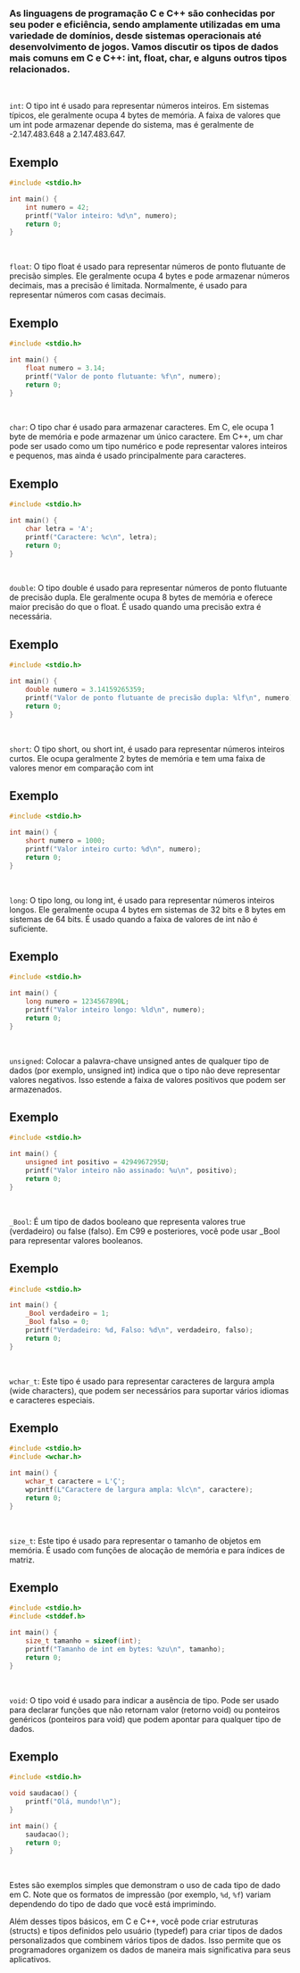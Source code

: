 ### As linguagens de programação C e C++ são conhecidas por seu poder e eficiência, sendo amplamente utilizadas em uma variedade de domínios, desde sistemas operacionais até desenvolvimento de jogos. Vamos discutir os tipos de dados mais comuns em C e C++: int, float, char, e alguns outros tipos relacionados.

<br> 

`int`:  O tipo int é usado para representar números inteiros. Em sistemas típicos, ele geralmente ocupa 4 bytes de memória. A faixa de valores que um int pode armazenar depende do sistema, mas é geralmente de -2.147.483.648 a 2.147.483.647.

## Exemplo

```c
#include <stdio.h>

int main() {
    int numero = 42;
    printf("Valor inteiro: %d\n", numero);
    return 0;
}
```

<br>

`float`: O tipo float é usado para representar números de ponto flutuante de precisão simples. Ele geralmente ocupa 4 bytes e pode armazenar números decimais, mas a precisão é limitada. Normalmente, é usado para representar números com casas decimais.

## Exemplo

```c
#include <stdio.h>

int main() {
    float numero = 3.14;
    printf("Valor de ponto flutuante: %f\n", numero);
    return 0;
}
```

<br>

`char`: O tipo char é usado para armazenar caracteres. Em C, ele ocupa 1 byte de memória e pode armazenar um único caractere. Em C++, um char pode ser usado como um tipo numérico e pode representar valores inteiros e pequenos, mas ainda é usado principalmente para caracteres.

## Exemplo

```c
#include <stdio.h>

int main() {
    char letra = 'A';
    printf("Caractere: %c\n", letra);
    return 0;
}
```

<br>

`double`: O tipo double é usado para representar números de ponto flutuante de precisão dupla. Ele geralmente ocupa 8 bytes de memória e oferece maior precisão do que o float. É usado quando uma precisão extra é necessária.

## Exemplo 

```c
#include <stdio.h>

int main() {
    double numero = 3.14159265359;
    printf("Valor de ponto flutuante de precisão dupla: %lf\n", numero);
    return 0;
}
```

 <br> 

`short`: O tipo short, ou short int, é usado para representar números inteiros curtos. Ele ocupa geralmente 2 bytes de memória e tem uma faixa de valores menor em comparação com int

## Exemplo 

```c
#include <stdio.h>

int main() {
    short numero = 1000;
    printf("Valor inteiro curto: %d\n", numero);
    return 0;
}
```

<br>

`long`: O tipo long, ou long int, é usado para representar números inteiros longos. Ele geralmente ocupa 4 bytes em sistemas de 32 bits e 8 bytes em sistemas de 64 bits. É usado quando a faixa de valores de int não é suficiente.

## Exemplo 

```c
#include <stdio.h>

int main() {
    long numero = 1234567890L;
    printf("Valor inteiro longo: %ld\n", numero);
    return 0;
}
```

<br>

`unsigned`: Colocar a palavra-chave unsigned antes de qualquer tipo de dados (por exemplo, unsigned int) indica que o tipo não deve representar valores negativos. Isso estende a faixa de valores positivos que podem ser armazenados.

## Exemplo 

```c
#include <stdio.h>

int main() {
    unsigned int positivo = 4294967295U;
    printf("Valor inteiro não assinado: %u\n", positivo);
    return 0;
}
```

<br>

`_Bool`: É um tipo de dados booleano que representa valores true (verdadeiro) ou false (falso). Em C99 e posteriores, você pode usar _Bool para representar valores booleanos.

## Exemplo 

```c
#include <stdio.h>

int main() {
    _Bool verdadeiro = 1;
    _Bool falso = 0;
    printf("Verdadeiro: %d, Falso: %d\n", verdadeiro, falso);
    return 0;
}
```
<br>

`wchar_t`: Este tipo é usado para representar caracteres de largura ampla (wide characters), que podem ser necessários para suportar vários idiomas e caracteres especiais.

## Exemplo 

```c
#include <stdio.h>
#include <wchar.h>

int main() {
    wchar_t caractere = L'Ç';
    wprintf(L"Caractere de largura ampla: %lc\n", caractere);
    return 0;
}
```
<br>

`size_t`: Este tipo é usado para representar o tamanho de objetos em memória. É usado com funções de alocação de memória e para índices de matriz.

## Exemplo 

```c
#include <stdio.h>
#include <stddef.h>

int main() {
    size_t tamanho = sizeof(int);
    printf("Tamanho de int em bytes: %zu\n", tamanho);
    return 0;
}
```

<br>

`void`: O tipo void é usado para indicar a ausência de tipo. Pode ser usado para declarar funções que não retornam valor (retorno void) ou ponteiros genéricos (ponteiros para void) que podem apontar para qualquer tipo de dados.

## Exemplo 

```c
#include <stdio.h>

void saudacao() {
    printf("Olá, mundo!\n");
}

int main() {
    saudacao();
    return 0;
}
```

<br>


Estes são exemplos simples que demonstram o uso de cada tipo de dado em C. Note que os formatos de impressão (por exemplo, `%d`, `%f`) variam dependendo do tipo de dado que você está imprimindo.


Além desses tipos básicos, em C e C++, você pode criar estruturas (structs) e tipos definidos pelo usuário (typedef) para criar tipos de dados personalizados que combinem vários tipos de dados. Isso permite que os programadores organizem os dados de maneira mais significativa para seus aplicativos.

